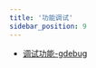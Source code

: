 ```yaml
---
title: '功能调试'
sidebar_position: 9
---
```


- [调试功能-gdebug](output/goframe-v2.3-md/组件列表/功能调试/调试功能-gdebug)